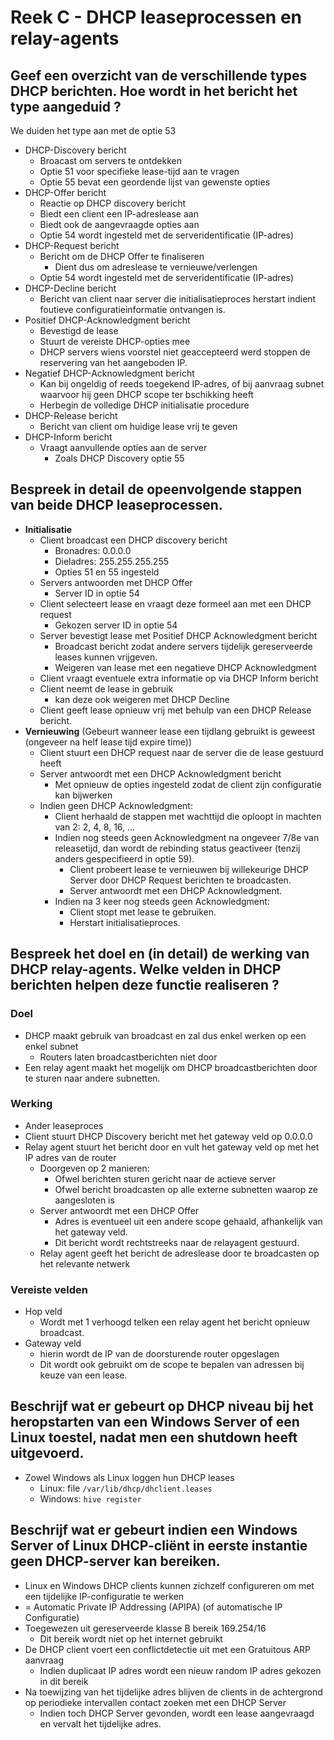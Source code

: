 # Reek C - DHCP leaseprocessen en relay-agents
## Geef een overzicht van de verschillende types DHCP berichten. Hoe wordt in het bericht het type aangeduid ?
We duiden het type aan met de optie 53

* DHCP-Discovery bericht
    * Broacast om servers te ontdekken
    * Optie 51 voor specifieke lease-tijd aan te vragen
    * Optie 55 bevat een geordende lijst van gewenste opties
* DHCP-Offer bericht
    * Reactie op DHCP discovery bericht
    * Biedt een client een IP-adreslease aan
    * Biedt ook de aangevraagde opties aan
    * Optie 54 wordt ingesteld met de serveridentificatie (IP-adres)
* DHCP-Request bericht
    * Bericht om de DHCP Offer te finaliseren
        * Dient dus om adreslease te vernieuwe/verlengen
    * Optie 54 wordt ingesteld met de serveridentificatie (IP-adres)
* DHCP-Decline bericht
    * Bericht van client naar server die initialisatieproces herstart indient foutieve configuratieinformatie ontvangen is.
* Positief DHCP-Acknowledgment bericht
    * Bevestigd de lease
    * Stuurt de vereiste DHCP-opties mee
    * DHCP servers wiens voorstel niet geaccepteerd werd stoppen de reservering van het aangeboden IP.
* Negatief DHCP-Acknowledgment bericht
    * Kan bij ongeldig of reeds toegekend IP-adres, of bij aanvraag subnet waarvoor hij geen DHCP scope ter bschikking heeft
    * Herbegin de volledige DHCP initialisatie procedure
* DHCP-Release bericht
    * Bericht van client om huidige lease vrij te geven
* DHCP-Inform bericht
    * Vraagt aanvullende opties aan de server
        * Zoals DHCP Discovery optie 55 

## Bespreek in detail de opeenvolgende stappen van beide DHCP leaseprocessen.
* **Initialisatie**
    * Client broadcast een DHCP discovery bericht
        * Bronadres: 0.0.0.0
        * Dieladres: 255.255.255.255
        * Opties 51 en 55 ingesteld
    * Servers antwoorden met DHCP Offer
        * Server ID in optie 54
    * Client selecteert lease en vraagt deze formeel aan met een DHCP request
        * Gekozen server ID in optie 54
    * Server bevestigt lease met Positief DHCP Acknowledgment bericht
        * Broadcast bericht zodat andere servers tijdelijk gereserveerde leases kunnen vrijgeven.
        * Weigeren van lease met een negatieve DHCP Acknowledgment
    * Client vraagt eventuele extra informatie op via DHCP Inform bericht
    * Client neemt de lease in gebruik
        * kan deze ook weigeren met DHCP Decline
    * Client geeft lease opnieuw vrij met behulp van een DHCP Release bericht.
* **Vernieuwing** (Gebeurt wanneer lease een tijdlang gebruikt is geweest (ongeveer na helf lease tijd expire time))
    * Client stuurt een DHCP request naar de server die de lease gestuurd heeft
    * Server antwoordt met een DHCP Acknowledgment bericht
        * Met opnieuw de opties ingesteld zodat de client zijn configuratie kan bijwerken
    * Indien geen DHCP Acknowledgment:
        * Client herhaald de stappen met wachttijd die oploopt in machten van 2: 2, 4, 8, 16, ...
        * Indien nog steeds geen Acknowledgment na ongeveer 7/8e van releasetijd, dan wordt de rebinding status geactiveer (tenzij anders gespecifieerd in optie 59).
            * Client probeert lease te vernieuwen bij willekeurige DHCP Server door DHCP Request berichten te broadcasten.
            * Server antwoordt met een DHCP Acknowledgment.
        * Indien na 3 keer nog steeds geen Acknowledgment:
            * Client stopt met lease te gebruiken.
            * Herstart initialisatieproces.

## Bespreek het doel en (in detail) de werking van DHCP relay-agents. Welke velden in DHCP berichten helpen deze functie realiseren ?
### Doel
* DHCP maakt gebruik van broadcast en zal dus enkel werken op een enkel subnet
    * Routers laten broadcastberichten niet door
* Een relay agent maakt het mogelijk om DHCP broadcastberichten door te sturen naar andere subnetten.

### Werking
* Ander leaseproces
* Client stuurt DHCP Discovery bericht met het gateway veld op 0.0.0.0
* Relay agent stuurt het bericht door en vult het gateway veld op met het IP adres van de router
    * Doorgeven op 2 manieren:
        * Ofwel berichten sturen gericht naar de actieve server
        * Ofwel bericht broadcasten op alle externe subnetten waarop ze aangesloten is
    * Server antwoordt met een DHCP Offer
        * Adres is eventueel uit een andere scope gehaald, afhankelijk van het gateway veld.
        * Dit bericht wordt rechtstreeks naar de relayagent gestuurd.
    * Relay agent geeft het bericht de adreslease door te broadcasten op het relevante netwerk

### Vereiste velden
* Hop veld
    * Wordt met 1 verhoogd telken een relay agent het bericht opnieuw broadcast. 
* Gateway veld
    * hierin wordt de IP van de doorsturende router opgeslagen
    * Dit wordt ook gebruikt om de scope te bepalen van adressen bij keuze van een lease.

## Beschrijf wat er gebeurt op DHCP niveau bij het heropstarten van een Windows Server of een Linux toestel, nadat men een shutdown heeft uitgevoerd.
* Zowel Windows als Linux loggen hun DHCP leases
    * Linux: file `/var/lib/dhcp/dhclient.leases`
    * Windows: `hive register`

## Beschrijf wat er gebeurt indien een Windows Server of Linux DHCP-cliënt in eerste instantie geen DHCP-server kan bereiken.
* Linux en Windows DHCP clients kunnen zichzelf configureren om met een tijdelijke IP-configuratie te werken
* = Automatic Private IP Addressing (APIPA) (of automatische IP Configuratie)
* Toegewezen uit gereserveerde klasse B bereik 169.254/16
    * Dit bereik wordt niet op het internet gebruikt
* De DHCP client voert een conflictdetectie uit met een Gratuitous ARP aanvraag
    * Indien duplicaat IP adres wordt een nieuw random IP adres gekozen in dit bereik
* Na toewijzing van het tijdelijke adres blijven de clients in de achtergrond op periodieke intervallen contact zoeken met een DHCP Server
    * Indien toch DHCP Server gevonden, wordt een lease aangevraagd en vervalt het tijdelijke adres. 
